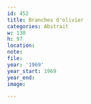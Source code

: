 ```yaml
---
id: 452
title: Branches d'olivier
categories: Abstrait
w: 130
h: 97
location:
note:
file:
year: '1969'
year_start: 1969
year_end:
image:

---
```

